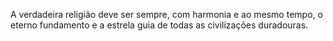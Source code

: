 ﻿A verdadeira religião deve ser sempre, com harmonia e ao mesmo tempo, o eterno fundamento e a estrela guia de todas as civilizações duradouras.